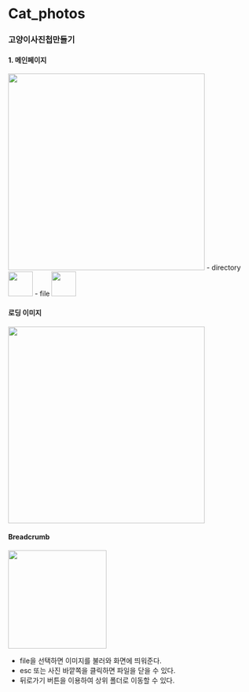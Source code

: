 # Cat_photos
### 고양이사진첩만들기


#### 1. 메인페이지  
<img src="https://user-images.githubusercontent.com/77222481/216508876-71e9f213-4dee-40c9-bd43-793b405d0dea.png" width=400 />
- directory
<img src="https://user-images.githubusercontent.com/77222481/216509075-2cde525b-e726-4b26-9074-6b5c517bf6b7.png" width=50 />  
- file
<img src="https://user-images.githubusercontent.com/77222481/216509453-357fd12c-9e44-4aad-8b10-81d1b42f3e44.png" width=50 />


#### 로딩 이미지  
<img src="https://user-images.githubusercontent.com/77222481/216508397-e02b0202-33f0-4838-9dcf-b2406edc442d.png" width=400 />

#### Breadcrumb
<img src="https://user-images.githubusercontent.com/77222481/216509718-87bdba5d-3122-428e-a706-100e14253dca.png" width=200 />


- file을 선택하면 이미지를 불러와 화면에 띄워준다.
- esc 또는 사진 바깥쪽을 클릭하면 파일을 닫을 수 있다.
- 뒤로가기 버튼을 이용하여 상위 폴더로 이동할 수 있다.
